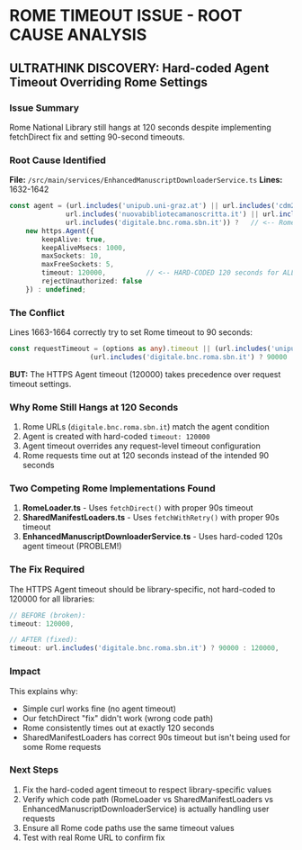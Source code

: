 # ROME TIMEOUT ISSUE - ROOT CAUSE ANALYSIS

## ULTRATHINK DISCOVERY: Hard-coded Agent Timeout Overriding Rome Settings

### Issue Summary
Rome National Library still hangs at 120 seconds despite implementing fetchDirect fix and setting 90-second timeouts.

### Root Cause Identified
**File:** `/src/main/services/EnhancedManuscriptDownloaderService.ts`
**Lines:** 1632-1642

```typescript
const agent = (url.includes('unipub.uni-graz.at') || url.includes('cdm21059.contentdm.oclc.org') ||
              url.includes('nuovabibliotecamanoscritta.it') || url.includes('nbm.regione.veneto.it') ||
              url.includes('digitale.bnc.roma.sbn.it')) ?   // <-- Rome URLs match this condition
    new https.Agent({
        keepAlive: true,
        keepAliveMsecs: 1000,
        maxSockets: 10,
        maxFreeSockets: 5,
        timeout: 120000,          // <-- HARD-CODED 120 seconds for ALL libraries!
        rejectUnauthorized: false
    }) : undefined;
```

### The Conflict
Lines 1663-1664 correctly try to set Rome timeout to 90 seconds:
```typescript
const requestTimeout = (options as any).timeout || (url.includes('unipub.uni-graz.at') ? 120000 :
                    (url.includes('digitale.bnc.roma.sbn.it') ? 90000 : // Rome needs 90 seconds
```

**BUT:** The HTTPS Agent timeout (120000) takes precedence over request timeout settings.

### Why Rome Still Hangs at 120 Seconds
1. Rome URLs (`digitale.bnc.roma.sbn.it`) match the agent condition
2. Agent is created with hard-coded `timeout: 120000` 
3. Agent timeout overrides any request-level timeout configuration
4. Rome requests time out at 120 seconds instead of the intended 90 seconds

### Two Competing Rome Implementations Found
1. **RomeLoader.ts** - Uses `fetchDirect()` with proper 90s timeout
2. **SharedManifestLoaders.ts** - Uses `fetchWithRetry()` with proper 90s timeout  
3. **EnhancedManuscriptDownloaderService.ts** - Uses hard-coded 120s agent timeout (PROBLEM!)

### The Fix Required
The HTTPS Agent timeout should be library-specific, not hard-coded to 120000 for all libraries:

```typescript
// BEFORE (broken):
timeout: 120000,

// AFTER (fixed):
timeout: url.includes('digitale.bnc.roma.sbn.it') ? 90000 : 120000,
```

### Impact
This explains why:
- Simple curl works fine (no agent timeout)
- Our fetchDirect "fix" didn't work (wrong code path)
- Rome consistently times out at exactly 120 seconds
- SharedManifestLoaders has correct 90s timeout but isn't being used for some Rome requests

### Next Steps
1. Fix the hard-coded agent timeout to respect library-specific values
2. Verify which code path (RomeLoader vs SharedManifestLoaders vs EnhancedManuscriptDownloaderService) is actually handling user requests
3. Ensure all Rome code paths use the same timeout values
4. Test with real Rome URL to confirm fix